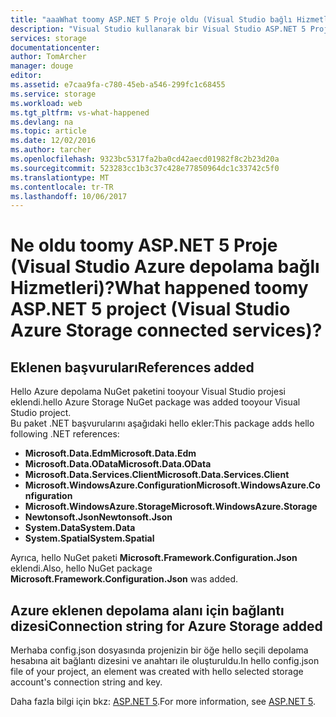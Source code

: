```yaml
---
title: "aaaWhat toomy ASP.NET 5 Proje oldu (Visual Studio bağlı Hizmetleri) | Microsoft Docs"
description: "Visual Studio kullanarak bir Visual Studio ASP.NET 5 Proje tooan Azure depolama hesabında bağlanma Hizmetleri bağlandıktan sonra ne olacağını açıklar"
services: storage
documentationcenter: 
author: TomArcher
manager: douge
editor: 
ms.assetid: e7caa9fa-c780-45eb-a546-299fc1c68455
ms.service: storage
ms.workload: web
ms.tgt_pltfrm: vs-what-happened
ms.devlang: na
ms.topic: article
ms.date: 12/02/2016
ms.author: tarcher
ms.openlocfilehash: 9323bc5317fa2ba0cd42aecd01982f8c2b23d20a
ms.sourcegitcommit: 523283cc1b3c37c428e77850964dc1c33742c5f0
ms.translationtype: MT
ms.contentlocale: tr-TR
ms.lasthandoff: 10/06/2017
---
```

# <a name="what-happened-toomy-aspnet-5-project-visual-studio-azure-storage-connected-services"></a><span data-ttu-id="9673a-103">Ne oldu toomy ASP.NET 5 Proje (Visual Studio Azure depolama bağlı Hizmetleri)?</span><span class="sxs-lookup"><span data-stu-id="9673a-103">What happened toomy ASP.NET 5 project (Visual Studio Azure Storage connected services)?</span></span>
## <a name="references-added"></a><span data-ttu-id="9673a-104">Eklenen başvuruları</span><span class="sxs-lookup"><span data-stu-id="9673a-104">References added</span></span>
<span data-ttu-id="9673a-105">Hello Azure depolama NuGet paketini tooyour Visual Studio projesi eklendi.</span><span class="sxs-lookup"><span data-stu-id="9673a-105">hello Azure Storage NuGet package was added tooyour Visual Studio project.</span></span>  
<span data-ttu-id="9673a-106">Bu paket .NET başvurularını aşağıdaki hello ekler:</span><span class="sxs-lookup"><span data-stu-id="9673a-106">This package adds hello following .NET references:</span></span>

* <span data-ttu-id="9673a-107">**Microsoft.Data.Edm**</span><span class="sxs-lookup"><span data-stu-id="9673a-107">**Microsoft.Data.Edm**</span></span>
* <span data-ttu-id="9673a-108">**Microsoft.Data.OData**</span><span class="sxs-lookup"><span data-stu-id="9673a-108">**Microsoft.Data.OData**</span></span>
* <span data-ttu-id="9673a-109">**Microsoft.Data.Services.Client**</span><span class="sxs-lookup"><span data-stu-id="9673a-109">**Microsoft.Data.Services.Client**</span></span>
* <span data-ttu-id="9673a-110">**Microsoft.WindowsAzure.Configuration**</span><span class="sxs-lookup"><span data-stu-id="9673a-110">**Microsoft.WindowsAzure.Configuration**</span></span>
* <span data-ttu-id="9673a-111">**Microsoft.WindowsAzure.Storage**</span><span class="sxs-lookup"><span data-stu-id="9673a-111">**Microsoft.WindowsAzure.Storage**</span></span>
* <span data-ttu-id="9673a-112">**Newtonsoft.Json**</span><span class="sxs-lookup"><span data-stu-id="9673a-112">**Newtonsoft.Json**</span></span>
* <span data-ttu-id="9673a-113">**System.Data**</span><span class="sxs-lookup"><span data-stu-id="9673a-113">**System.Data**</span></span>
* <span data-ttu-id="9673a-114">**System.Spatial**</span><span class="sxs-lookup"><span data-stu-id="9673a-114">**System.Spatial**</span></span>

<span data-ttu-id="9673a-115">Ayrıca, hello NuGet paketi **Microsoft.Framework.Configuration.Json** eklendi.</span><span class="sxs-lookup"><span data-stu-id="9673a-115">Also, hello NuGet package **Microsoft.Framework.Configuration.Json** was added.</span></span>

## <a name="connection-string-for-azure-storage-added"></a><span data-ttu-id="9673a-116">Azure eklenen depolama alanı için bağlantı dizesi</span><span class="sxs-lookup"><span data-stu-id="9673a-116">Connection string for Azure Storage added</span></span>
<span data-ttu-id="9673a-117">Merhaba config.json dosyasında projenizin bir öğe hello seçili depolama hesabına ait bağlantı dizesini ve anahtarı ile oluşturuldu.</span><span class="sxs-lookup"><span data-stu-id="9673a-117">In hello config.json file of your project, an element was created with hello selected storage account's connection string and key.</span></span>

<span data-ttu-id="9673a-118">Daha fazla bilgi için bkz: [ASP.NET 5](http://www.asp.net/vnext).</span><span class="sxs-lookup"><span data-stu-id="9673a-118">For more information, see [ASP.NET 5](http://www.asp.net/vnext).</span></span>

